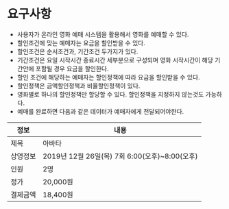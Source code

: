 # 요구사항

- 사용자가 온라인 영화 예매 시스템을 활용해서 영화를 예매할 수 있다.
- 할인조건에 맞는 예매자는 요금을 할인받을 수 있다.
- 할인조건은 순서조건과, 기간조건 두가지가 있다.
- 기간조건은 요일 시작시간 종료시간 세부분으로 구성되며 영화 시작시간이 해당 기간안에 포함될 경우 요금을 할인한다.
- 할인 조건에 해당하는 예매자는 할인정책에 따라 요금을 할인받을 수 있다.
- 할인정책은 금액할인정책과 비율할인정책이 있다.
- 영화별로 하나의 할인정책만 할당할 수 있다. 할인정책을 지정하지 않는것도 가능하다.
- 예매를 완료하면 다음과 같은 데이터가 예매자에게 전달되어야한다.

| 정보 | 내용 |
| --- | --- |
| 제목 | 아바타 |
| 상영정보 | 2019년 12월 26일(목) 7회 6:00(오후)~8:00(오후) |
| 인원 | 2명 |
| 정가 | 20,000원 |
| 결제금액 | 18,400원 |